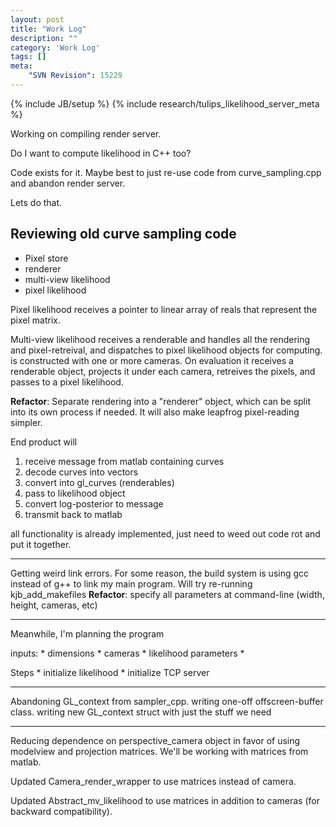 ```yaml
---
layout: post
title: "Work Log"
description: ""
category: 'Work Log'
tags: []
meta: 
    "SVN Revision": 15229
---
```

{% include JB/setup %}
{% include research/tulips_likelihood_server_meta %}

Working on compiling render server.

Do I want to compute likelihood in C++ too?

Code exists for it.  Maybe best to just re-use code from curve_sampling.cpp and abandon render server.

Lets do that.  

Reviewing old curve sampling code
-----------------------------

* Pixel store
* renderer
* multi-view likelihood
* pixel likelihood

Pixel likelihood receives a pointer to linear array of reals that represent the pixel matrix.  

Multi-view likelihood receives a renderable and handles all the rendering and pixel-retreival, and dispatches to pixel likelihood objects for computing.  is constructed with one or more cameras.  On evaluation it receives a renderable object, projects it under each camera, retreives the pixels, and passes to a pixel likelihood.


**Refactor**: Separate rendering into a "renderer" object, which can be split into its own process if needed.  It will also make leapfrog pixel-reading simpler.

End product will

1. receive message from matlab containing curves
2. decode curves into vectors
3. convert into gl_curves (renderables)
4. pass to likelihood object
5. convert log-posterior to message
6. transmit back to matlab

all functionality is already implemented, just need to weed out code rot and put it together.

---

Getting weird link errors.  For some reason, the build system is using gcc instead of g++ to link my main program.  Will try re-running kjb_add_makefiles
**Refactor**: specify all parameters at command-line (width, height, cameras, etc)

---

Meanwhile, I'm planning the program

inputs:
    * dimensions
    * cameras
    * likelihood parameters
    * 


Steps
    * initialize likelihood
    * initialize TCP server

----

Abandoning GL_context from sampler_cpp.  writing one-off offscreen-buffer class.  writing new GL_context struct with just the stuff we need

---

Reducing dependence on perspective_camera object in favor of using modelview and projection matrices.  We'll be working with matrices from matlab.

Updated Camera_render_wrapper to use matrices instead of camera.

Updated Abstract_mv_likelihood to use matrices in addition to cameras (for backward compatibility).


